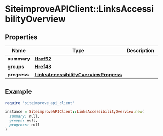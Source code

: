 # SiteimproveAPIClient::LinksAccessibilityOverview

## Properties

| Name | Type | Description | Notes |
| ---- | ---- | ----------- | ----- |
| **summary** | [**Href52**](Href52.md) |  | [optional] |
| **groups** | [**Href43**](Href43.md) |  | [optional] |
| **progress** | [**LinksAccessibilityOverviewProgress**](LinksAccessibilityOverviewProgress.md) |  | [optional] |

## Example

```ruby
require 'siteimprove_api_client'

instance = SiteimproveAPIClient::LinksAccessibilityOverview.new(
  summary: null,
  groups: null,
  progress: null
)
```

